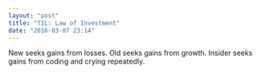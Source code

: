 ```yaml
---
layout: "post"
title: "TIL: Law of Investment"
date: "2016-03-07 23:14"
---
```


New seeks gains from losses.
Old seeks gains from growth.
Insider seeks gains from coding and crying repeatedly.

